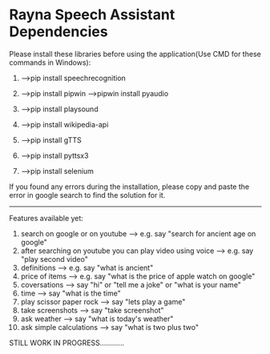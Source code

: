 # Rayna Speech Assistant Dependencies

Please install these libraries before using the application(Use CMD for these commands in Windows):

1. -->pip install speechrecognition

2. -->pip install pipwin
   -->pipwin install pyaudio

3. -->pip install playsound

4. -->pip install wikipedia-api

5. -->pip install gTTS

6. -->pip install pyttsx3

7. -->pip install selenium

If you found any errors during the installation, please copy and 
paste the error in google search to find the solution for it.


***********************************************************************************


Features available yet:

1. search on google or on youtube --> e.g. say "search for ancient age on google"
2. after searching on youtube you can play video using voice --> e.g. say "play second video"
3. definitions --> e.g. say "what is ancient"
4. price of items --> e.g. say "what is the price of apple watch on google"
5. coversations --> say "hi" or "tell me a joke" or "what is your name"
6. time --> say "what is the time"
7. play scissor paper rock --> say "lets play a game"
8. take screenshots --> say "take screenshot"
9. ask weather --> say "what is today's weather"
10. ask simple calculations --> say "what is two plus two"

STILL WORK IN PROGRESS............